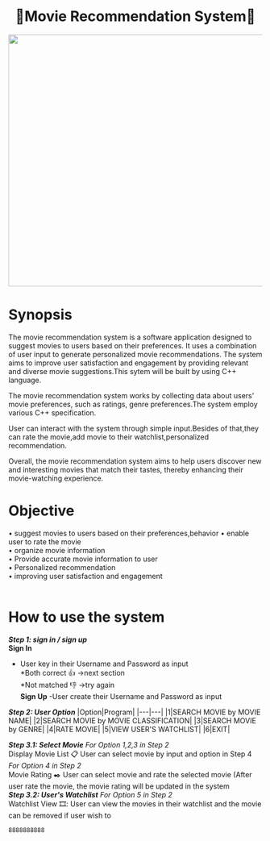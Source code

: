 <h1 align="center"> 🎥Movie Recommendation System🎥 </h1>
<image src = "image/MOVIE.jpg" width="2000" height="500">
  
# Synopsis
The movie recommendation system is a software application designed to suggest movies to users based on their preferences. It uses a combination of user input to generate personalized movie recommendations. The system aims to improve user satisfaction and engagement by providing relevant and diverse movie suggestions.This sytem will be built by using C++ language.

The movie recommendation system works by collecting data about users' movie preferences, such as ratings, genre preferences.The system employ various C++ specification.

User can interact with the system through simple input.Besides of that,they can rate the movie,add movie to their watchlist,personalized recommendation.

Overall, the movie recommendation system aims to help users discover new and interesting movies that match their tastes, thereby enhancing their movie-watching experience.

# Objective
• suggest movies to users based on their preferences,behavior
• enable user to rate the movie <br>
• organize movie information<br>
• Provide accurate movie information to user<br>
• Personalized recommendation<br>
• improving user satisfaction and engagement<br> <br>

# How to use the system
***Step 1: sign in / sign up*** <br>
**Sign In**
  - User key in their Username and Password as input <br>
    *Both correct :+1: ->next section <br>
    *Not matched :-1: ->try again <br>
**Sign Up**
  -User create their Username and Password as input <br>

***Step 2: User Option***
|Option|Program|
|---|---|
|1|SEARCH MOVIE by MOVIE NAME|
|2|SEARCH MOVIE by MOVIE CLASSIFICATION|
|3|SEARCH MOVIE by GENRE|
|4|RATE MOVIE|
|5|VIEW USER'S WATCHLIST|
|6|EXIT|

***Step 3.1: Select Movie***
*For Option 1,2,3 in Step 2* <br>
Display Movie List :clipboard: User can select movie by input and option in Step 4 <br>
*For Option 4 in Step 2* <br>
Movie Rating :black_nib: User can select movie and rate the selected movie (After user rate the movie, the movie rating will be updated in the system <br>
***Step 3.2: User's Watchlist***
*For Option 5 in Step 2* <br>
Watchlist View 🎞️: User can view the movies in their watchlist and the movie can be removed if user wish to

~~~The user will proceed to Step 4 **ONLY IF** they select option 1/2/3 in Step 2~~~ <br>
8888888888

